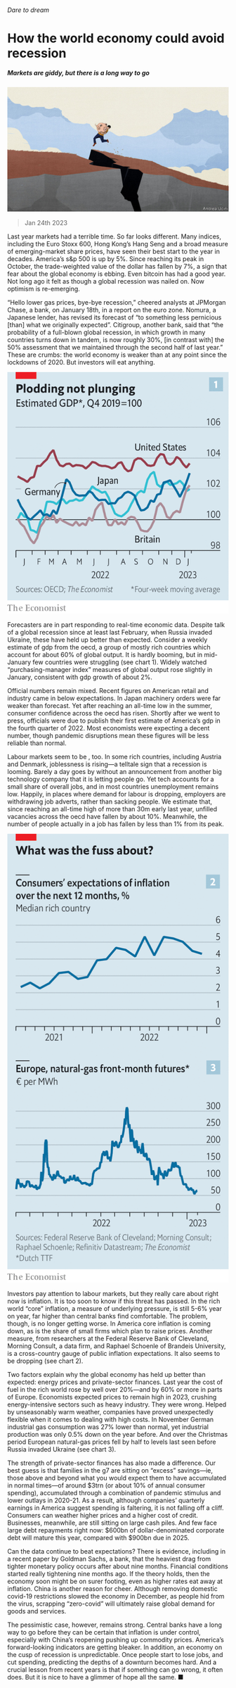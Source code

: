 ###### Dare to dream

# How the world economy could avoid recession 

##### Markets are giddy, but there is a long way to go 

![image](images/20230128_FND001.jpg) 

> Jan 24th 2023 

Last year markets had a terrible time. So far  looks different. Many indices, including the Euro Stoxx 600, Hong Kong’s Hang Seng and a broad measure of emerging-market share prices, have seen their best start to the year in decades. America’s s&amp;p 500 is up by 5%. Since reaching its peak in October, the trade-weighted value of the dollar has fallen by 7%, a sign that fear about the global economy is ebbing. Even bitcoin has had a good year. Not long ago it felt as though a global recession was nailed on. Now optimism is re-emerging. 

“Hello lower gas prices, bye-bye recession,” cheered analysts at JPMorgan Chase, a bank, on January 18th, in a report on the euro zone. Nomura, a Japanese lender, has revised its forecast of  “to something less pernicious [than] what we originally expected”. Citigroup, another bank, said that “the probability of a full-blown global recession, in which growth in many countries turns down in tandem, is now roughly 30%, [in contrast with] the 50% assessment that we maintained through the second half of last year.” These are crumbs: the world economy is weaker than at any point since the lockdowns of 2020. But investors will eat anything. 

![image](images/20230128_FNC493.png) 


Forecasters are in part responding to real-time economic data. Despite talk of a global recession since at least last February, when Russia invaded Ukraine, these have held up better than expected. Consider a weekly estimate of gdp from the oecd, a group of mostly rich countries which account for about 60% of global output. It is hardly booming, but in mid-January few countries were struggling (see chart 1). Widely watched “purchasing-manager index” measures of global output rose slightly in January, consistent with gdp growth of about 2%.

Official numbers remain mixed. Recent figures on American retail and industry came in below expectations. In Japan machinery orders were far weaker than forecast. Yet after reaching an all-time low in the summer, consumer confidence across the oecd has risen. Shortly after we went to press, officials were due to publish their first estimate of America’s gdp in the fourth quarter of 2022. Most economists were expecting a decent number, though pandemic disruptions mean these figures will be less reliable than normal. 

Labour markets seem to be , too. In some rich countries, including Austria and Denmark, joblessness is rising—a telltale sign that a recession is looming. Barely a day goes by without an announcement from another big technology company that it is letting people go. Yet tech accounts for a small share of overall jobs, and in most countries unemployment remains low. Happily, in places where demand for labour is dropping, employers are withdrawing job adverts, rather than sacking people. We estimate that, since reaching an all-time high of more than 30m early last year, unfilled vacancies across the oecd have fallen by about 10%. Meanwhile, the number of people actually in a job has fallen by less than 1% from its peak. 

![image](images/20230128_FNC519.png) 


Investors pay attention to labour markets, but they really care about right now is inflation. It is too soon to know if this threat has passed. In the rich world “core” inflation, a measure of underlying pressure, is still 5-6% year on year, far higher than central banks find comfortable. The problem, though, is no longer getting worse. In America core inflation is coming down, as is the share of small firms which plan to raise prices. Another measure, from researchers at the Federal Reserve Bank of Cleveland, Morning Consult, a data firm, and Raphael Schoenle of Brandeis University, is a cross-country gauge of public inflation expectations. It also seems to be dropping (see chart 2). 

Two factors explain why the global economy has held up better than expected: energy prices and private-sector finances. Last year the cost of fuel in the rich world rose by well over 20%—and by 60% or more in parts of Europe. Economists expected prices to remain high in 2023, crushing energy-intensive sectors such as heavy industry. They were wrong. Helped by unseasonably warm weather, companies have proved unexpectedly flexible when it comes to dealing with high costs. In November German industrial gas consumption was 27% lower than normal, yet industrial production was only 0.5% down on the year before. And over the Christmas period European natural-gas prices fell by half to levels last seen before Russia invaded Ukraine (see chart 3). 

The strength of private-sector finances has also made a difference. Our best guess is that families in the g7 are sitting on “excess” savings—ie, those above and beyond what you would expect them to have accumulated in normal times—of around $3trn (or about 10% of annual consumer spending), accumulated through a combination of pandemic stimulus and lower outlays in 2020-21. As a result, although companies’ quarterly earnings in America suggest spending is faltering, it is not falling off a cliff. Consumers can weather higher prices and a higher cost of credit. Businesses, meanwhile, are still sitting on large cash piles. And few face large debt repayments right now: $600bn of dollar-denominated corporate debt will mature this year, compared with $900bn due in 2025.

Can the data continue to beat expectations? There is evidence, including in a recent paper by Goldman Sachs, a bank, that the heaviest drag from tighter monetary policy occurs after about nine months. Financial conditions started really tightening nine months ago. If the theory holds, then the economy soon might be on surer footing, even as higher rates eat away at inflation. China is another reason for cheer. Although removing domestic covid-19 restrictions slowed the economy in December, as people hid from the virus, scrapping “zero-covid” will ultimately raise global demand for goods and services. 

The pessimistic case, however, remains strong. Central banks have a long way to go before they can be certain that inflation is under control, especially with China’s reopening pushing up commodity prices. America’s forward-looking indicators are getting bleaker. In addition, an economy on the cusp of recession is unpredictable. Once people start to lose jobs, and cut spending, predicting the depths of a downturn becomes hard. And a crucial lesson from recent years is that if something can go wrong, it often does. But it is nice to have a glimmer of hope all the same. ■



